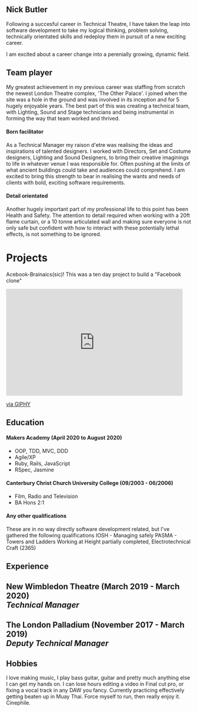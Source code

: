 ## Nick Butler

Following a succesful career in Technical Theatre, I have taken the leap into software development to take my logical 
thinking, problem solving, technically orientated skills and redeploy them in pursuit of a new exciting career.

I am excited about a career change into a perenially growing, dynamic field.


## Team player 

My greatest achievement in my previous career was staffing from scratch the newest London Theatre complex, 'The Other Palace'.
I joined when the site was a hole in the ground and was involved in its inception and for 5 hugely enjoyable years. 
The best part of this was creating a technical team, with Lighting, Sound and Stage technicians and being instrumental in 
forming the way that team worked and thrived. 

#### Born facilitator

As a Technical Manager my raison d'etre was realising the ideas and inspirations of talented designers. I worked with 
Directors, Set and Costume designers, Lighting and Sound Designers, to bring their creative imaginings to life in whatever
venue I was responsible for. Often pushing at the limits of what ancient buildings could take and audiences could comprehend.
I am excited to bring this strength to bear in realising the wants and needs of clients with bold, exciting software 
requirements.

#### Detail orientated

Another hugely important part of my professional life to this point has been Health and Safety. The attention to detail
required when working with a 20ft flame curtain, or a 10 tonne articulated wall and making sure everyone is not only safe
but confident with how to interact with these potentially lethal effects, is not something to be ignored. 

# Projects
Acebook-Brainaics(sic)! This was a ten day project to build a "Facebook clone" 

<iframe src="https://giphy.com/embed/Phf4AdXoIwKeSPiswl" width="480" height="290" frameBorder="0" class="giphy-embed" allowFullScreen></iframe><p><a href="https://giphy.com/gifs/Phf4AdXoIwKeSPiswl">via GIPHY</a></p>


## Education

#### Makers Academy (April 2020 to August 2020)

- OOP, TDD, MVC, DDD
- Agile/XP
- Ruby, Rails, JavaScript
- RSpec, Jasmine

#### Canterbury Christ Church University College (09/2003 - 06/2006)

- Film, Radio and Television 
- BA Hons 2:1

#### Any other qualifications

These are in no way directly software development related, but I've gathered the following qualifications
IOSH - Managing safely
PASMA - Towers and Ladders
Working at Height
partially completed, Electrotechnical Craft (2365)

## Experience

**New Wimbledon Theatre** (March 2019 - March 2020)    
*Technical Manager*  
- 

**The London Palladium** (November 2017 - March 2019)   
*Deputy Technical Manager*  
- 

## Hobbies

I love making music, I play bass guitar, guitar and pretty much anything else I can get my hands on.
I can lose hours editing a video in Final cut pro, or fixing a vocal track in any DAW you fancy. 
Currently practicing effectively getting beaten up in Muay Thai.
Force myself to run, then really enjoy it.
Cinephile.


